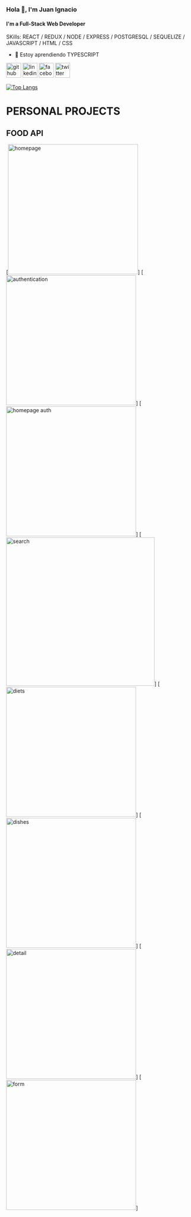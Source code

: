 
### Hola 👋, I'm Juan Ignacio
#### I'm a Full-Stack Web Developer

SKills: REACT / REDUX / NODE / EXPRESS / POSTGRESQL / SEQUELIZE / JAVASCRIPT / HTML / CSS

- 🌱 Estoy aprendiendo TYPESCRIPT 


[<img src='https://cdn.jsdelivr.net/npm/simple-icons@3.0.1/icons/github.svg' alt='github' height='40'>](https://github.com/JIB2017)  [<img src='https://cdn.jsdelivr.net/npm/simple-icons@3.0.1/icons/linkedin.svg' alt='linkedin' height='40'>](https://www.linkedin.com/in/juan-ignacio-blacutt-full-stack-developer//)  [<img src='https://cdn.jsdelivr.net/npm/simple-icons@3.0.1/icons/facebook.svg' alt='facebook' height='40'>](https://www.facebook.com/juanignacio.blacutt)  [<img src='https://cdn.jsdelivr.net/npm/simple-icons@3.0.1/icons/twitter.svg' alt='twitter' height='40'>](https://twitter.com/JuanBlacutt2)  

[![Top Langs](https://github-readme-stats.vercel.app/api/top-langs/?username=JIB2017)](https://github.com/anuraghazra/github-readme-stats)

<h1> PERSONAL PROJECTS </h1>
<h2> FOOD API</h2>

[<img src='https://scontent.faep8-2.fna.fbcdn.net/v/t39.30808-6/274289642_2526766970790749_1734874302885040430_n.jpg?_nc_cat=102&ccb=1-5&_nc_sid=730e14&_nc_ohc=RZly5wg5qmMAX_eTKpc&_nc_ht=scontent.faep8-2.fna&oh=00_AT-NOc-0fnli2tTH4cKMkPF-zvjaY4Fn5ashDjAhd0NE0w&oe=6223A5CF' alt='homepage' height='350'>]
[<img src='https://scontent.faep8-2.fna.fbcdn.net/v/t39.30808-6/274156832_2526766660790780_8910547945095875812_n.jpg?_nc_cat=102&ccb=1-5&_nc_sid=730e14&_nc_ohc=sViz_zkHnU8AX9C_b35&_nc_ht=scontent.faep8-2.fna&oh=00_AT9fofj2hNkOkeePhaWwbeRm8jKbohCWOddtRgw3qgJryQ&oe=6222F61F' alt='authentication' height='350'>]
[<img src='https://scontent.faep8-2.fna.fbcdn.net/v/t39.30808-6/274923797_2526767070790739_7097874055269911287_n.jpg?_nc_cat=104&ccb=1-5&_nc_sid=730e14&_nc_ohc=UeSW9Y557IIAX-7KDGl&_nc_ht=scontent.faep8-2.fna&oh=00_AT9nRvMw0n9e_obgvFMvDekgXR2QTPNKNJlZSguvfmXz0g&oe=62230FA1' alt='homepage auth' height='350'>]
[<img src='https://scontent.faep8-2.fna.fbcdn.net/v/t39.30808-6/274873465_2526767200790726_4585472485530310432_n.jpg?_nc_cat=109&ccb=1-5&_nc_sid=730e14&_nc_ohc=tIVanwjUW4QAX_C3PEK&tn=yGg2BbImaRCRorcp&_nc_ht=scontent.faep8-2.fna&oh=00_AT8L5G6SvyGTIcMLFOnhg2Ewc7VqFSVgp3kTvfkAw6T_oQ&oe=622260E4' alt='search' height='400'>]
[<img src='https://scontent.faep8-2.fna.fbcdn.net/v/t39.30808-6/274695192_2526766810790765_6754593031323965417_n.jpg?_nc_cat=102&ccb=1-5&_nc_sid=730e14&_nc_ohc=5ffhTw-7CKsAX8NxeQb&_nc_ht=scontent.faep8-2.fna&oh=00_AT_6ZoalN-x4M8VV2hAgUyygAiU7N4U7Qc5WN_8rtBYnFA&oe=6222B1AE' alt='diets' height='350'>]
[<img src='https://scontent.faep8-2.fna.fbcdn.net/v/t39.30808-6/274682540_2526766714124108_773685382714922736_n.jpg?_nc_cat=108&ccb=1-5&_nc_sid=730e14&_nc_ohc=OqY_J4OngL4AX-uGZOz&tn=yGg2BbImaRCRorcp&_nc_ht=scontent.faep8-2.fna&oh=00_AT-Q7ZQNusrOcvP-maxA-ibFiTYMiEJXZai0a84Iryc96w&oe=62230E47' alt='dishes' height='350'>]
[<img src='https://scontent.faep8-1.fna.fbcdn.net/v/t39.30808-6/274153306_2526766857457427_2767340410025012572_n.jpg?_nc_cat=103&ccb=1-5&_nc_sid=730e14&_nc_ohc=YNOq2-F5uBAAX_V_Vyw&_nc_ht=scontent.faep8-1.fna&oh=00_AT-sx76JRKaEu8dcDwspW3MejInXRkZEu-7jQOYhh9832g&oe=6223A9B6' alt='detail' height='350'>]
[<img src='https://scontent.faep8-1.fna.fbcdn.net/v/t39.30808-6/273685734_2526766887457424_2168873213445956580_n.jpg?_nc_cat=110&ccb=1-5&_nc_sid=730e14&_nc_ohc=-fBeYXL0ufMAX9KGc26&_nc_ht=scontent.faep8-1.fna&oh=00_AT8PHhFq63TH5Zdi3Xq_mBu4B8CLmacE94I_XTKBytKaIg&oe=62233262' alt='form' height='350'>]



